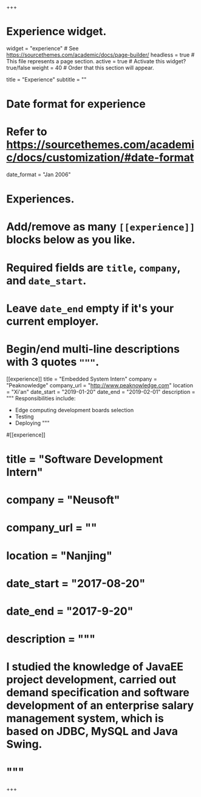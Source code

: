 +++
# Experience widget.
widget = "experience"  # See https://sourcethemes.com/academic/docs/page-builder/
headless = true  # This file represents a page section.
active = true  # Activate this widget? true/false
weight = 40  # Order that this section will appear.

title = "Experience"
subtitle = ""

# Date format for experience
#   Refer to https://sourcethemes.com/academic/docs/customization/#date-format
date_format = "Jan 2006"

# Experiences.
#   Add/remove as many `[[experience]]` blocks below as you like.
#   Required fields are `title`, `company`, and `date_start`.
#   Leave `date_end` empty if it's your current employer.
#   Begin/end multi-line descriptions with 3 quotes `"""`.
[[experience]]
  title = "Embedded System Intern"
  company = "Peaknowledge"
  company_url = "http://www.peaknowledge.com"
  location = "Xi'an"
  date_start = "2019-01-20"
  date_end = "2019-02-01"
  description = """
  Responsibilities include:
  
  * Edge computing development boards selection
  * Testing
  * Deploying
  """

#[[experience]]
#  title = "Software Development Intern"
#  company = "Neusoft"
#  company_url = ""
#  location = "Nanjing"
#  date_start = "2017-08-20"
#  date_end = "2017-9-20"
#  description = """
#  I studied the knowledge of JavaEE project development, carried out demand specification and software development of an enterprise salary management system, which is based on JDBC, MySQL and Java Swing.
#  """

+++
